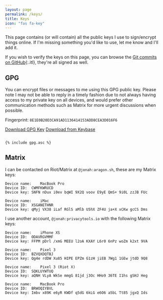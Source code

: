 ```yaml
---
layout: page
permalink: /keys/
title: Keys
icon: "fas fa-key"
---
```


This page contains (or will contain) all the public keys I use to sign/encrypt things online. If I'm missing something you'd like to use, let me know and I'll add it.

If you wish to verify the keys on this page, you can browse the [Git commits on GitHub](https://github.com/JonahAragon/www.jonaharagon.com/commits/master){:.itl}, they're all signed as well.

## GPG

You can encrypt files or messages to me using this GPG public key. Please note I may not be able to reply in a timely fashion due to not always having access to my private key on all devices, and would prefer other communication methods such as Matrix for more urgent discussions when possible.

Fingerprint: `8E1E0B20D3CA91AD1136414153ADD8CEA3D016F6`

<a class="btn btn-primary" href="/assets/files/gpg.asc" role="button">Download GPG Key</a>
<a class="btn btn-secondary" href="https://keybase.io/jonaharagon/pgp_keys.asc" role="button">Download from Keybase</a>


<pre class="pre-scrollable"><code>
{% include gpg.asc %}
</code></pre>

## Matrix

I can be contacted on Riot/Matrix at `@jonah:aragon.sh`, these are my Matrix keys:

```
Device name:	MacBook Pro
Device ID:	CWMFKWRUCD
Device key:	SNFN nDux i0ev bqWI 9X2Q voov E9yE QmS+ 9i0L zzJB FUc

Device name:	iMac
Device ID:	XSGANETHNR
Device key:	qMyj VX38 iLaf RGlS aMlb U5hX ZF4U ja+X xCKw gcCS Dms
```

I use another account, `@jonah:privacytools.io` with the following Matrix keys:

```
Device name:	iPhone XS
Device ID:	ODAVRGVMMF
Device key:	FFPM pDrl /xmG MEEU l2oA KXAY L6r0 6nPz woZm k2xt 9VA

Device name:	Pixel 3
Device ID:	BZVQXDQTBJ
Device key:	Qg4e rdDW Xu85 HIPE EPZm G1zH jiEB 7Wg1 1GEw jtdD 9Q8

Device name:	Pixel 3 (Riot X)
Device ID:	SQKLUYWTUQ
Device key:	aQNH VLyA WkSe mmgG 81jd j3Oc HHo9 36TE I1hs gSHJ Heg

Device name:	MacBook Pro
Device ID:	BRWOQIYBVL
Device key:	Imbv x89K e6yR KWDf q5dG 6kLG e6O6 a5bL Tt85 jgxQ Ids
```
